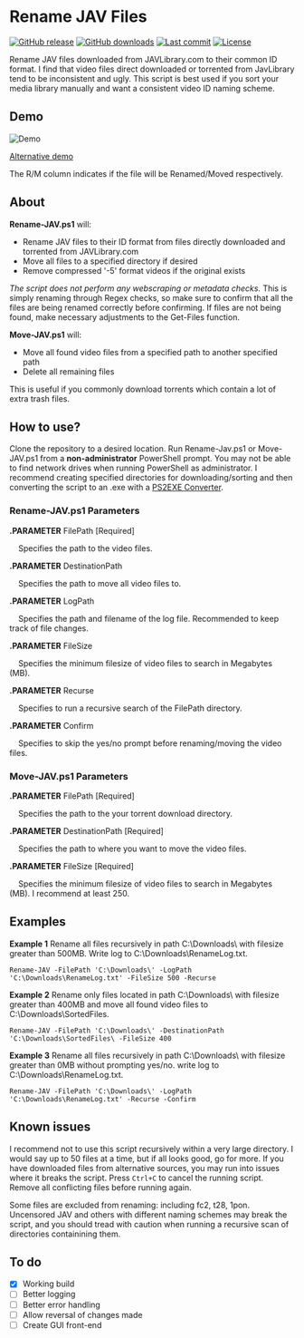# Rename JAV Files
[![GitHub release](https://img.shields.io/github/release/jvlflame/Rename-JAV-files-javlibrary.svg?label=release)](https://github.com/jvlflame/Rename-JAV-files-javlibrary/releases/)
[![GitHub downloads](https://img.shields.io/github/downloads/jvlflame/Rename-JAV-files-javlibrary/total.svg?style=popout)](#)
[![Last commit](https://img.shields.io/github/last-commit/jvlflame/Rename-JAV-files-javlibrary.svg?style=popout)](https://github.com/jvlflame/Rename-JAV-files-javlibrary/commits/master)
[![License](https://img.shields.io/github/license/jvlflame/Rename-JAV-files-javlibrary.svg?style=popout)](https://github.com/jvlflame/Rename-JAV-files-javlibrary/blob/master/LICENSE)

Rename JAV files downloaded from JAVLibrary.com to their common ID format. I find that video files direct downloaded or torrented from JavLibrary tend to be inconsistent and ugly. This script is best used if you sort your media library manually and want a consistent video ID naming scheme.

## Demo
![Demo](https://raw.githubusercontent.com/jvlflame/Rename-JAV-files-javlibrary/master/demo-exe.gif)

[Alternative demo](https://raw.githubusercontent.com/jvlflame/Rename-JAV-files-javlibrary/master/demo.gif)

The R/M column indicates if the file will be Renamed/Moved respectively.

## About
**Rename-JAV.ps1** will:

* Rename JAV files to their ID format from files directly downloaded and torrented from JAVLibrary.com
* Move all files to a specified directory if desired
* Remove compressed '-5' format videos if the original exists

*The script does not perform any webscraping or metadata checks.* This is simply renaming through Regex checks, so make sure to confirm that all the files are being renamed correctly before confirming. If files are not being found, make necessary adjustments to the Get-Files function.

**Move-JAV.ps1** will:

* Move all found video files from a specified path to another specified path
* Delete all remaining files

This is useful if you commonly download torrents which contain a lot of extra trash files.

## How to use?
Clone the repository to a desired location. Run Rename-Jav.ps1 or Move-JAV.ps1 from a **non-administrator** PowerShell prompt. You may not be able to find network drives when running PowerShell as administrator. I recommend creating specified directories for downloading/sorting and then converting the script to an .exe with a [PS2EXE Converter](https://gallery.technet.microsoft.com/scriptcenter/PS2EXE-GUI-Convert-e7cb69d5).

### Rename-JAV.ps1 Parameters
**.PARAMETER** FilePath [Required]

&nbsp;&nbsp;&nbsp;&nbsp;Specifies the path to the video files.

**.PARAMETER** DestinationPath

&nbsp;&nbsp;&nbsp;&nbsp;Specifies the path to move all video files to.

**.PARAMETER** LogPath

&nbsp;&nbsp;&nbsp;&nbsp;Specifies the path and filename of the log file. Recommended to keep track of file changes.

**.PARAMETER** FileSize

&nbsp;&nbsp;&nbsp;&nbsp;Specifies the minimum filesize of video files to search in Megabytes (MB).

**.PARAMETER** Recurse

&nbsp;&nbsp;&nbsp;&nbsp;Specifies to run a recursive search of the FilePath directory.

**.PARAMETER** Confirm

&nbsp;&nbsp;&nbsp;&nbsp;Specifies to skip the yes/no prompt before renaming/moving the video files.

### Move-JAV.ps1 Parameters
**.PARAMETER** FilePath [Required]

&nbsp;&nbsp;&nbsp;&nbsp;Specifies the path to the your torrent download directory.

**.PARAMETER** DestinationPath [Required]

&nbsp;&nbsp;&nbsp;&nbsp;Specifies the path to where you want to move the video files.

**.PARAMETER** FileSize [Required]

&nbsp;&nbsp;&nbsp;&nbsp;Specifies the minimum filesize of video files to search in Megabytes (MB). I recommend at least 250.

## Examples
**Example 1** Rename all files recursively in path C:\Downloads\ with filesize greater than 500MB. Write log to C:\Downloads\RenameLog.txt.
```
Rename-JAV -FilePath 'C:\Downloads\' -LogPath 'C:\Downloads\RenameLog.txt' -FileSize 500 -Recurse
```
**Example 2** Rename only files located in path C:\Downloads\ with filesize greater than 400MB and move all found video files to C:\Downloads\SortedFiles\.
```
Rename-JAV -FilePath 'C:\Downloads\' -DestinationPath 'C:\Downloads\SortedFiles\ -FileSize 400
```

**Example 3** Rename all files recursively in path C:\Downloads\ with filesize greater than 0MB without prompting yes/no. write log to C:\Downloads\RenameLog.txt.
```
Rename-JAV -FilePath 'C:\Downloads\' -LogPath 'C:\Downloads\RenameLog.txt' -Recurse -Confirm
```

## Known issues
I recommend not to use this script recursively within a very large directory. I would say up to 50 files at a time, but if all looks good, go for more. If you have downloaded files from alternative sources, you may run into issues where it breaks the script. Press `Ctrl+C` to cancel the running script. Remove all conflicting files before running again.

Some files are excluded from renaming: including fc2, t28, 1pon. Uncensored JAV and others with different naming schemes may break the script, and you should tread with caution when running a recursive scan of directories containining them.

## To do
- [x] Working build
- [ ] Better logging
- [ ] Better error handling
- [ ] Allow reversal of changes made
- [ ] Create GUI front-end
